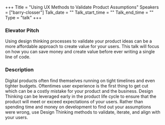 +++
Title = "Using UX Methods to Validate Product Assumptions"
Speakers = ["barry-closser"]
Talk_date = ""
Talk_start_time = ""
Talk_end_time = ""
Type = "talk"
+++

### Elevator Pitch

Using design thinking processes to validate your product ideas can be a more affordable approach to create value for your users. This talk will focus on how you can save money and create value before ever writing a single line of code.

### Description

Digital products often find themselves running on tight timelines and even tighter budgets. Oftentimes user experience is the first thing to get cut which can be a costly mistake for your product and the business. Design Thinking can be leveraged early in the product life cycle to ensure that the product will meet or exceed expectations of your users. Rather than spending time and money on development to find out your assumptions were wrong, use Design Thinking methods to validate, iterate, and align with your users.